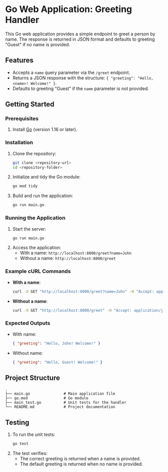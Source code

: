 # Go Web Application: Greeting Handler

This Go web application provides a simple endpoint to greet a person by name. The response is returned in JSON format and defaults to greeting "Guest" if no name is provided.

## Features
- Accepts a `name` query parameter via the `/greet` endpoint.
- Returns a JSON response with the structure: `{ "greeting": "Hello, <name>! Welcome!" }`.
- Defaults to greeting "Guest" if the `name` parameter is not provided.

## Getting Started

### Prerequisites
1. Install [Go](https://go.dev/dl/) (version 1.16 or later).

### Installation
1. Clone the repository:
   ```bash
   git clone <repository-url>
   cd <repository-folder>
   ```
2. Initialize and tidy the Go module:
   ```bash
   go mod tidy
   ```
3. Build and run the application:
   ```bash
   go run main.go
   ```

### Running the Application
1. Start the server:
   ```bash
   go run main.go
   ```
2. Access the application:
   - With a name: `http://localhost:8000/greet?name=John`
   - Without a name: `http://localhost:8000/greet`

### Example cURL Commands
- **With a name**:
  ```bash
  curl -X GET "http://localhost:8000/greet?name=John" -H "Accept: application/json"
  ```
- **Without a name**:
  ```bash
  curl -X GET "http://localhost:8000/greet" -H "Accept: application/json"
  ```

### Expected Outputs
- With name:
  ```json
  { "greeting": "Hello, John! Welcome!" }
  ```
- Without name:
  ```json
  { "greeting": "Hello, Guest! Welcome!" }
  ```

## Project Structure
```
.
├── main.go               # Main application file
├── go.mod                # Go module
├── main_test.go          # Unit tests for the handler
└── README.md             # Project documentation
```

## Testing
1. To run the unit tests:
   ```bash
   go test
   ```
2. The test verifies:
   - The correct greeting is returned when a name is provided.
   - The default greeting is returned when no name is provided.
